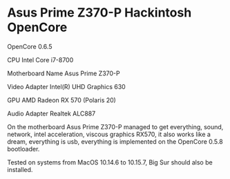 # Asus Prime Z370-P Hackintosh OpenCore
OpenCore 0.6.5

CPU                  Intel Core i7-8700

Motherboard Name     Asus Prime Z370-P

Video Adapter        Intel(R) UHD Graphics 630

GPU                  AMD Radeon RX 570 (Polaris 20)

Audio Adapter        Realtek ALC887


On the motherboard Asus Prime Z370-P managed to get everything, sound, network, intel acceleration, viscous graphics RX570, it also works like a dream, everything is usb, everything is implemented on the OpenCore 0.5.8 bootloader.

Tested on systems from MacOS 10.14.6 to 10.15.7, Big Sur should also be installed.
